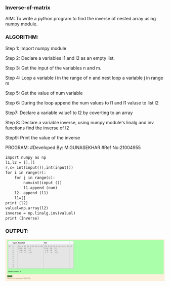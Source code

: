 
### Inverse-of-matrix
AIM:
To write a python program to find the inverse of nested array using numpy module.

### ALGORITHM:
Step 1: Import numpy module

Step 2: Declare a variables l1 and l2 as an empty list.

Step 3: Get the input of the variables n and m.

Step 4: Loop a variable i in the range of n and nest loop a variable j in range m

Step 5: Get the value of num variable

Step 6: During the loop append the num values to l1 and l1 valuse to list l2

Step7: Declare a variable value1 to l2 by coverting to an array

Step 8: Declare a variable inverse, using numpy module's linalg and inv functions find the inverse of l2

Step9: Print the value of the inverse

PROGRAM:
#Developed By: M.GUNASEKHAR
#Ref No:21004955
```
import numpy as np
l1,l2 = [],[]
r,c= int(input()),int(input())
for i in range(r):
    for j in range(c):
        num=int(input ())
        l1.append (num)
    l2. append (l1)
    l1=[]
print (l2)
valuel=np.array(l2)
inverse = np.linalg.inv(valuel)
print (Inverse)
```
### OUTPUT:
![OUTPUT](output.png)
